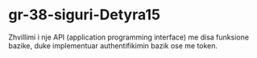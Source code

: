 # gr-38-siguri-Detyra15
Zhvillimi i nje API (application programming interface) me disa funksione bazike, duke implementuar authentifikimin bazik ose me token.

